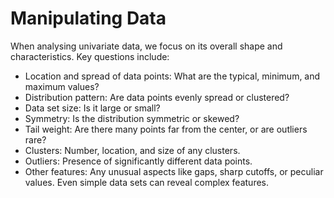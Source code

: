 # Manipulating Data

When analysing univariate data, we focus on its overall shape and characteristics. Key questions include:

- Location and spread of data points: What are the typical, minimum, and maximum values?
- Distribution pattern: Are data points evenly spread or clustered?
- Data set size: Is it large or small?
- Symmetry: Is the distribution symmetric or skewed?
- Tail weight: Are there many points far from the center, or are outliers rare?
- Clusters: Number, location, and size of any clusters.
- Outliers: Presence of significantly different data points.
- Other features: Any unusual aspects like gaps, sharp cutoffs, or peculiar values.
  Even simple data sets can reveal complex features.

<!-- TODO: write ~1000 words -->

<!-- TODO: add 5 activities -->
